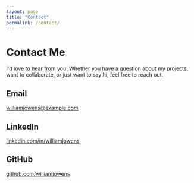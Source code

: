 ```yaml
---
layout: page
title: "Contact"
permalink: /contact/
---
```


# Contact Me

I'd love to hear from you! Whether you have a question about my projects, want to collaborate, or just want to say hi, feel free to reach out.

## Email
[williamjowens@example.com](mailto:williamjowens@example.com)

## LinkedIn
[linkedin.com/in/williamjowens](https://linkedin.com/in/williamjowens)

## GitHub
[github.com/williamjowens](https://github.com/williamjowens)